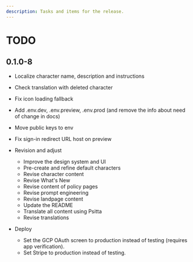 ```yaml
---
description: Tasks and items for the release.
---
```


# TODO

## 0.1.0-8

- Localize character name, description and instructions
- Check translation with deleted character
- Fix icon loading fallback
- Add .env.dev, .env.preview, .env.prod (and remove the info about need of change in docs)
- Move public keys to env

- Fix sign-in redirect URL host on preview

- Revision and adjust
  - Improve the design system and UI
  - Pre-create and refine default characters
  - Revise character content
  - Revise What's New
  - Revise content of policy pages
  - Revise prompt engineering
  - Revise landpage content
  - Update the README
  - Translate all content using Psitta
  - Revise translations
- Deploy
  - Set the GCP OAuth screen to production instead of testing (requires app verification).
  - Set Stripe to production instead of testing.
